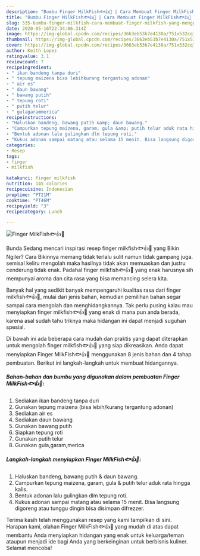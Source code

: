 ```yaml
---
description: "Bumbu Finger MilkFish🐟👍👋 | Cara Membuat Finger MilkFish🐟👍👋 Yang Menggugah Selera"
title: "Bumbu Finger MilkFish🐟👍👋 | Cara Membuat Finger MilkFish🐟👍👋 Yang Menggugah Selera"
slug: 535-bumbu-finger-milkfish-cara-membuat-finger-milkfish-yang-menggugah-selera
date: 2020-05-16T22:34:06.314Z
image: https://img-global.cpcdn.com/recipes/3663eb53b7e4130a/751x532cq70/finger-milkfish🐟👍👋-foto-resep-utama.jpg
thumbnail: https://img-global.cpcdn.com/recipes/3663eb53b7e4130a/751x532cq70/finger-milkfish🐟👍👋-foto-resep-utama.jpg
cover: https://img-global.cpcdn.com/recipes/3663eb53b7e4130a/751x532cq70/finger-milkfish🐟👍👋-foto-resep-utama.jpg
author: Keith Lopez
ratingvalue: 3.1
reviewcount: 7
recipeingredient:
- " ikan bandeng tanpa duri"
- " tepung maizena bisa lebihkurang tergantung adonan"
- " air es"
- " daun bawang"
- " bawang putih"
- " tepung roti"
- " putih telur"
- " gulagarammerica"
recipeinstructions:
- "Haluskan bandeng, bawang putih &amp; daun bawang."
- "Campurkan tepung maizena, garam, gula &amp; putih telur aduk rata hingga kalis."
- "Bentuk adonan lalu gulingkan dlm tepung roti."
- "Kukus adonan sampai matang atau selama 15 menit. Bisa langsung digoreng atau tunggu dingin bisa disimpan difrezzer."
categories:
- Resep
tags:
- finger
- milkfish

katakunci: finger milkfish 
nutrition: 145 calories
recipecuisine: Indonesian
preptime: "PT21M"
cooktime: "PT46M"
recipeyield: "3"
recipecategory: Lunch

---
```



![Finger MilkFish🐟👍👋](https://img-global.cpcdn.com/recipes/3663eb53b7e4130a/751x532cq70/finger-milkfish🐟👍👋-foto-resep-utama.jpg)

Bunda Sedang mencari inspirasi resep finger milkfish🐟👍👋 yang Bikin Ngiler? Cara Bikinnya memang tidak terlalu sulit namun tidak gampang juga. semisal keliru mengolah maka hasilnya tidak akan memuaskan dan justru cenderung tidak enak. Padahal finger milkfish🐟👍👋 yang enak harusnya sih mempunyai aroma dan cita rasa yang bisa memancing selera kita.



Banyak hal yang sedikit banyak mempengaruhi kualitas rasa dari finger milkfish🐟👍👋, mulai dari jenis bahan, kemudian pemilihan bahan segar sampai cara mengolah dan menghidangkannya. Tak perlu pusing kalau mau menyiapkan finger milkfish🐟👍👋 yang enak di mana pun anda berada, karena asal sudah tahu triknya maka hidangan ini dapat menjadi suguhan spesial.


Di bawah ini ada beberapa cara mudah dan praktis yang dapat diterapkan untuk mengolah finger milkfish🐟👍👋 yang siap dikreasikan. Anda dapat menyiapkan Finger MilkFish🐟👍👋 menggunakan 8 jenis bahan dan 4 tahap pembuatan. Berikut ini langkah-langkah untuk membuat hidangannya.

<!--inarticleads1-->

##### Bahan-bahan dan bumbu yang digunakan dalam pembuatan Finger MilkFish🐟👍👋:

1. Sediakan  ikan bandeng tanpa duri
1. Gunakan  tepung maizena (bisa lebih/kurang tergantung adonan)
1. Sediakan  air es
1. Sediakan  daun bawang
1. Gunakan  bawang putih
1. Siapkan  tepung roti
1. Gunakan  putih telur
1. Gunakan  gula,garam,merica




<!--inarticleads2-->

##### Langkah-langkah menyiapkan Finger MilkFish🐟👍👋:

1. Haluskan bandeng, bawang putih &amp; daun bawang.
1. Campurkan tepung maizena, garam, gula &amp; putih telur aduk rata hingga kalis.
1. Bentuk adonan lalu gulingkan dlm tepung roti.
1. Kukus adonan sampai matang atau selama 15 menit. Bisa langsung digoreng atau tunggu dingin bisa disimpan difrezzer.




Terima kasih telah menggunakan resep yang kami tampilkan di sini. Harapan kami, olahan Finger MilkFish🐟👍👋 yang mudah di atas dapat membantu Anda menyiapkan hidangan yang enak untuk keluarga/teman ataupun menjadi ide bagi Anda yang berkeinginan untuk berbisnis kuliner. Selamat mencoba!
